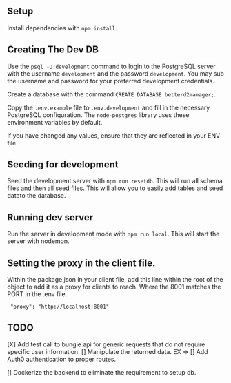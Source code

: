 ## Setup

Install dependencies with `npm install`.

## Creating The Dev DB

Use the `psql -U development` command to login to the PostgreSQL server with the username `development` and the password `development`. You may sub the username and password for your preferred development credentials.

Create a database with the command `CREATE DATABASE betterd2manager;`. 

Copy the `.env.example` file to `.env.development` and fill in the necessary PostgreSQL configuration. The `node-postgres` library uses these environment variables by default.

If you have changed any values, ensure that they are reflected in your ENV file.

## Seeding for development

Seed the development server with `npm run resetdb`. This will run all schema files and then all seed files. This will allow you to easily add tables and seed datato the database.

## Running dev server

Run the server in development mode with `npm run local`. This will start the server with nodemon.

## Setting the proxy in the client file.

Within the package.json in your client file, add this line within the root of the object to add it as a proxy for clients to reach. Where the 8001 matches the PORT in the .env file.

```
 "proxy": "http://localhost:8001"
```


## TODO 
[X] Add test call to bungie api for generic requests that do not require specific user information.
  [] Manipulate the returned data. EX => 
[] Add Auth0 authentication to proper routes.




[] Dockerize the backend to eliminate the requirement to setup db.